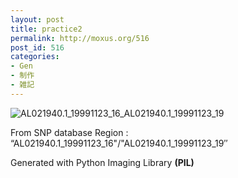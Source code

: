```yaml
---
layout: post
title: practice2
permalink: http://moxus.org/516
post_id: 516
categories: 
- Gen
- 制作
- 雑記
---
```


![AL021940.1_19991123_16_AL021940.1_19991123_19](/images/AL021940.1_19991123_16_AL021940.1_19991123_19.jpg)

From SNP database Region : “AL021940.1_19991123_16"/"AL021940.1_19991123_19″

Generated with Python Imaging Library
**(PIL)**